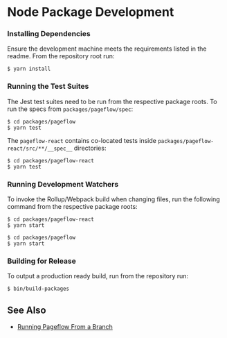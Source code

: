 # Node Package Development

### Installing Dependencies

Ensure the development machine meets the requirements listed in the
readme. From the repository root run:

    $ yarn install

### Running the Test Suites

The Jest test suites need to be run from the respective package
roots. To run the specs from `packages/pageflow/spec`:

    $ cd packages/pageflow
    $ yarn test

The `pageflow-react` contains co-located tests inside
`packages/pageflow-react/src/**/__spec__` directories:

    $ cd packages/pageflow-react
    $ yarn test

### Running Development Watchers

To invoke the Rollup/Webpack build when changing files, run the following
command from the respective package roots:

    $ cd packages/pageflow-react
    $ yarn start

    $ cd packages/pageflow
    $ yarn start

### Building for Release

To output a production ready build, run from the repository run:

    $ bin/build-packages

## See Also

* [Running Pageflow From a Branch](running_pageflow_from_a_branch.md)

